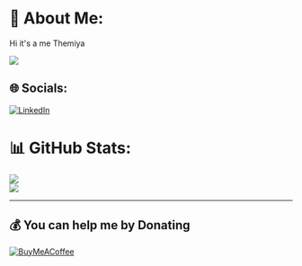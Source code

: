 # 💫 About Me:
Hi it's a me Themiya

[![](https://visitcount.itsvg.in/api?id=themiya-420&icon=0&color=0)](https://visitcount.itsvg.in)

## 🌐 Socials:
[![LinkedIn](https://img.shields.io/badge/LinkedIn-%230077B5.svg?logo=linkedin&logoColor=white)](https://linkedin.com/in/themiya-induwara-6a408b1a5) 


# 📊 GitHub Stats:
![](https://github-readme-streak-stats.herokuapp.com/?user=themiya-420&theme=dark&hide_border=false)<br/>
![](https://github-readme-stats.vercel.app/api/top-langs/?username=themiya-420&theme=dark&hide_border=false&include_all_commits=true&count_private=true&layout=compact)


---


  ## 💰 You can help me by Donating
  [![BuyMeACoffee](https://img.shields.io/badge/Buy%20Me%20a%20Coffee-ffdd00?style=for-the-badge&logo=buy-me-a-coffee&logoColor=black)](https://buymeacoffee.com/themiya420) 
